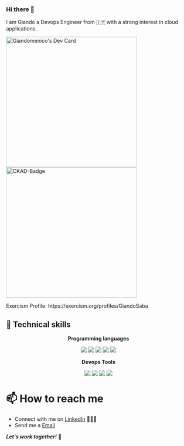 ### Hi there 👋

I am Giando
a Devops Engineer from 🇮🇹 with a strong interest in cloud applications.

<a href="https://app.daily.dev/giandosaba"><img src="https://api.daily.dev/devcards/v2/UF1BoITCbmxUTJ1kEaovK.png?type=default&r=z1y" width="356" alt="Giandomenico's Dev Card"/></a>
<a href="https://www.credly.com/badges/c0c23ce9-aa1d-4dde-96bc-26be56d9ac24"><img src="https://images.credly.com/size/680x680/images/f88d800c-5261-45c6-9515-0458e31c3e16/ckad_from_cncfsite.png" width="356" alt="CKAD-Badge"/></a>

<p>Exercism Profile: https://exercism.org/profiles/GiandoSaba</p>

## 🧰 Technical skills
<p align="center"><strong>Programming languages</strong></p>
 <p align="center">
   <img src="https://img.shields.io/badge/Shell_Script-121011?style=for-the-badge&logo=gnu-bash&logoColor=white" />
   <img src="https://img.shields.io/badge/Java-ED8B00?style=for-the-badge&logo=openjdk&logoColor=white" />
   <img src="https://img.shields.io/badge/JavaScript-F7DF1E?style=for-the-badge&logo=javascript&logoColor=black" />
   <img src="https://img.shields.io/badge/Python-3776AB?style=for-the-badge&logo=python&logoColor=white" />
   <img src="https://img.shields.io/badge/Go-00ADD8?style=for-the-badge&logo=go&logoColor=white" />
 </p>
 <p align="center"><strong>Devops Tools</strong></p>
 <p align="center">
   <img src="https://img.shields.io/badge/Git-F05032?style=for-the-badge&logo=git&logoColor=white" />
   <img src="https://img.shields.io/badge/Docker-0073ec?style=for-the-badge&logo=docker&logoColor=white" />
   <img src="https://img.shields.io/badge/Kubernetes-326CE5?style=for-the-badge&logo=kubernetes&logoColor=white" />
  <img src="https://img.shields.io/badge/Azure_DevOps-0078D7?style=for-the-badge&logo=azure-devops&logoColor=white" />
 </p>

# 📫 How to reach me

- Connect with me on [LinkedIn](https://www.linkedin.com/in/giandosaba) 👨🏻‍💻
- Send me a [Email](mailto:giandosaba@outlook.it)

***Let's work together!*** 🤝

